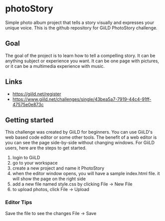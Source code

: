 # photoStory
Simple photo album project that tells a story visually and expresses your unique voice. This is the github repository for GiiLD PhotoStory challenge.

## Goal
The goal of the project is to learn how to tell a compelling story. It can be anything subject or experience you want. It can be one page with pictures, or it can be a multimedia experience with music.

## Links
- https://giild.net/register
- https://www.giild.net/challenges/single/43bea5a7-7919-44c4-91ff-47575e0e873c

## Getting started
This challenge was created by GiiLD for beginners. You can use GiiLD's web based code editor or some other tools. The benefit of a web editor is you can see the page side-by-side without changing windows. For GiiLD users, here are the steps to get started.

1. login to GiiLD
2. go to your workspace
3. create a new project and name it PhotoStory
4. when the editor window opens, you will have a sample index.html file. it will show the page on the right side
5. add a new file named style.css by clicking File -> New File
6. to upload photos, click File -> Upload

### Editor Tips
Save the file to see the changes File -> Save

